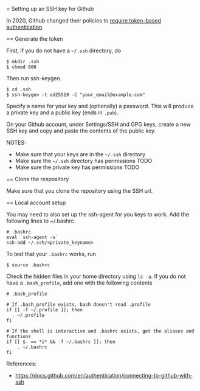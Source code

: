 = Setting up an SSH key for Github

In 2020, Github changed their policies to [require token-based authentication](https://github.blog/2020-12-15-token-authentication-requirements-for-git-operations/).

== Generate the token

First, if you do not have a `~/.ssh` directory, do

```
$ mkdir .ssh
$ chmod 600
```

Then run ssh-keygen.

```
$ cd .ssh
$ ssh-keygen -t ed25519 -C "your_email@example.com"
```

Specify a name for your key and (optionally) a password.
This will produce a private key and a public key (ends in `.pub`). 

On your Github account, under Settings/SSH and GPG keys, create a new SSH key and copy and paste the contents of the public key.

NOTES:
* Make sure that your keys are in the `~/.ssh` directory
* Make sure the `~/.ssh` directory has permissions TODO
* Make sure the private key has permissions TODO

== Clone the respository

Make sure that you clone the repository using the SSH url. 

== Local account setup

You may need to also set up the ssh-agent for you keys to work. Add the following lines to ~/.bashrc

```
# .bashrc
eval `ssh-agent -s`
ssh-add ~/.ssh/<private_keyname>
```
To test that your `.bashrc` works, run

```
$ source .bashrc
```

Check the hidden files in your home directory using `ls -a`. If you do not have a `.bash_profile`, add one with the following contents

```
# .bash_profile

# If .bash_profile exists, bash doesn't read .profile
if [[ -f ~/.profile ]]; then
  . ~/.profile
fi

# If the shell is interactive and .bashrc exists, get the aliases and functions
if [[ $- == *i* && -f ~/.bashrc ]]; then
    . ~/.bashrc
fi
```

References:

* https://docs.github.com/en/authentication/connecting-to-github-with-ssh
